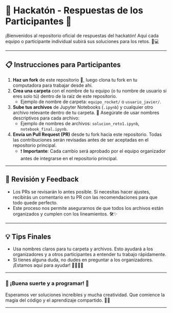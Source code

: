 
# 🚀 Hackatón - Respuestas de los Participantes 🚀

¡Bienvenidos al repositorio oficial de respuestas del hackatón! Aquí cada equipo o participante individual subirá sus soluciones para los retos. 🎉💻

---

## 📋 Instrucciones para Participantes

1. **Haz un fork** de este repositorio 📂, luego clona tu fork en tu computadora para trabajar desde ahí.
2. **Crea una carpeta** con el nombre de tu equipo (o tu nombre de usuario si eres solo tú) dentro de la raíz de este repositorio.
   - Ejemplo de nombre de carpeta: `equipo_rocket/` o `usuario_javier/`.
3. **Sube tus archivos** de Jupyter Notebooks (`.ipynb`) y cualquier otro archivo relevante dentro de tu carpeta. 🎒 Asegúrate de usar nombres descriptivos para cada archivo:
   - Ejemplo de nombres de archivos: `solucion_reto1.ipynb`, `notebook_final.ipynb`.
4. **Envía un Pull Request (PR)** desde tu fork hacia este repositorio. Todas las contribuciones serán revisadas antes de ser aceptadas en el repositorio principal.
   - ❗ **Importante**: Cada cambio será aprobado por el equipo organizador antes de integrarse en el repositorio principal.

---

## 👀 Revisión y Feedback

- Los PRs se revisarán lo antes posible. Si necesitas hacer ajustes, recibirás un comentario en tu PR con las recomendaciones para que todo quede perfecto.
- Este proceso nos permite asegurarnos de que todos los archivos están organizados y cumplen con los lineamientos. 🛠️✨

---

## 💡 Tips Finales

- Usa nombres claros para tu carpeta y archivos. Esto ayudará a los organizadores y a otros participantes a entender tu trabajo rápidamente.
- Si tienes alguna duda, no dudes en preguntar a los organizadores. ¡Estamos aquí para ayudar! 🧑‍🏫👩‍💻

---

### 🌟 ¡Buena suerte y a programar! 🌟

Esperamos ver soluciones increíbles y mucha creatividad. Que comience la magia del código y el aprendizaje compartido. 💫🔥

---
